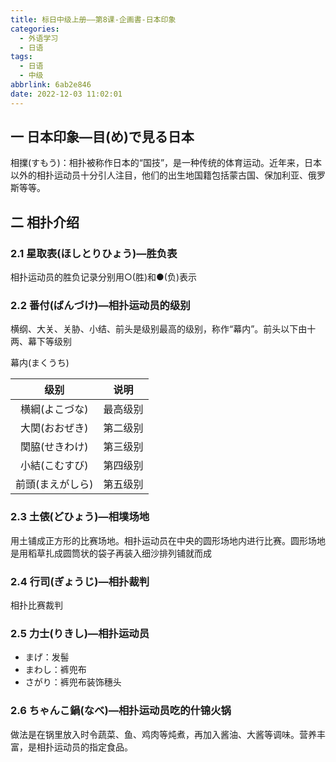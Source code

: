```yaml
---
title: 标日中级上册——第8课-企画書-日本印象
categories:
  - 外语学习
  - 日语
tags:
  - 日语
  - 中级
abbrlink: 6ab2e846
date: 2022-12-03 11:02:01
---
```

## 一 日本印象—目(め)で見る日本

相擈(すもう)：相扑被称作日本的“国技”，是一种传统的体育运动。近年来，日本以外的相扑运动员十分引人注目，他们的出生地国籍包括蒙古国、保加利亚、俄罗斯等等。

<!--more-->

## 二 相扑介绍

### 2.1 星取表(ほしとりひょう)—胜负表

相扑运动员的胜负记录分别用○(胜)和●(负)表示

### 2.2 番付(ばんづけ)—相扑运动员的级别

横纲、大关、关胁、小结、前头是级别最高的级别，称作“幕内”。前头以下由十两、幕下等级别

幕内(まくうち)

|       级别       |   说明   |
| :--------------: | :------: |
|  横綱(よこづな)  | 最高级别 |
|  大関(おおぜき)  | 第二级别 |
|  関脇(せきわけ)  | 第三级别 |
|  小結(こむすび)  | 第四级别 |
| 前頭(まえがしら) | 第五级别 |

### 2.3 土俵(どひょう)—相墣场地

用土铺成正方形的比赛场地。相扑运动员在中央的圆形场地内进行比赛。圆形场地是用稻草扎成圆筒状的袋子再装入细沙排列铺就而成

### 2.4 行司(ぎょうじ)—相扑裁判

相扑比赛裁判

### 2.5 力士(りきし)—相扑运动员

* まげ：发髻
* まわし：裤兜布
* さがり：裤兜布装饰穗头

### 2.6 ちゃんこ鍋(なべ)—相扑运动员吃的什锦火锅

做法是在锅里放入时令蔬菜、鱼、鸡肉等炖煮，再加入酱油、大酱等调味。营养丰富，是相扑运动员的指定食品。

